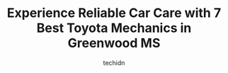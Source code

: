 ---
layout: ampstory
image: https://images.unsplash.com/photo-1594502184342-2e12f877aa73?ixlib=rb-4.0.3&ixid=MnwxMjA3fDB8MHxwaG90by1wYWdlfHx8fGVufDB8fHx8&auto=format&fit=crop&w=640&h=853&q=80
author: techidn
featured: false
description: For top-quality automotive repairs and maintenance, visit the 7 best Toyota Mechanic in Greenwood MS, USA. Their reputation for excellence and their dedication to customer satisfaction make 
title: Experience Reliable Car Care with 7 Best Toyota Mechanics in Greenwood MS
cover:
   title: Experience Reliable Car Care with 7 Best Toyota Mechanics in Greenwood MS
   subtitle: Rickpate
   background: https://images.unsplash.com/photo-1594502184342-2e12f877aa73?ixlib=rb-4.0.3&ixid=MnwxMjA3fDB8MHxwaG90by1wYWdlfHx8fGVufDB8fHx8&auto=format&fit=crop&w=640&h=853&q=80

pages: 
 - layout: thirds
   top: <h1>#1 Parker Wrecker Service</h1>
   bottom: "<p>I want to give Anthony, the roadside technician, his flowers. He was there within 30 MINUTES when everyone takes hours. Got me running within the hour. I had been strande</p>"
   background: https://www.knot35.com/toplist/wp-content/uploads/2023/06/best-toyota-mechanic-1-in-greenwood-ms-1685841821.jpeg
   backgroundblur: true
 - layout: thirds
   top: <h1>#2 C & C Auto Service</h1>
   bottom: "<p>611 MS-7, Greenwood, MS 38930, United States</p>"
   background: https://www.knot35.com/toplist/wp-content/uploads/2023/06/best-toyota-mechanic-2-in-greenwood-ms-1685841822.jpeg
   cta:
      link: https://www.knot35.com/toplist/experience-reliable-car-care-with-7-best-toyota-mechanics-in-greenwood-ms/
      text: Experience Reliable Car Care with 7 Best Toyota Mechanics in Greenwood MS
 - layout: thirds
   top: <h1>#3 Hoovers Car Care & Tire Services</h1>
   bottom: "<p>1825 Carrollton Ave, Greenwood, MS 38930, United States</p>"
   background: https://www.knot35.com/toplist/wp-content/uploads/2023/06/best-toyota-mechanic-3-in-greenwood-ms-1685841822.jpeg
   cta:
      link: https://www.knot35.com/toplist/experience-reliable-car-care-with-7-best-toyota-mechanics-in-greenwood-ms/
      text: Experience Reliable Car Care with 7 Best Toyota Mechanics in Greenwood MS
 - layout: thirds
   top: <h1>#4 Village Car Care Center</h1>
   bottom: "<p>805 11th St, Greenwood, MS 38930, United States</p>"
   background: https://images.unsplash.com/photo-1527067829737-402993088e6b?ixlib=rb-4.0.3&ixid=MnwxMjA3fDB8MHxwaG90by1wYWdlfHx8fGVufDB8fHx8&auto=format&fit=crop&w=640&h=853&q=80
   cta:
      link: https://www.knot35.com/toplist/experience-reliable-car-care-with-7-best-toyota-mechanics-in-greenwood-ms/
      text: Experience Reliable Car Care with 7 Best Toyota Mechanics in Greenwood MS
 - layout: thirds
   top: <h1>#5 Flowers Auto Repair</h1>
   bottom: "<p>301 W Henry St, Greenwood, MS 38930, United States</p>"
   background: https://images.unsplash.com/photo-1518640467707-6811f4a6ab73?ixlib=rb-4.0.3&ixid=MnwxMjA3fDB8MHxwaG90by1wYWdlfHx8fGVufDB8fHx8&auto=format&fit=crop&w=640&h=853&q=80
   cta:
      link: https://www.knot35.com/toplist/experience-reliable-car-care-with-7-best-toyota-mechanics-in-greenwood-ms/
      text: Experience Reliable Car Care with 7 Best Toyota Mechanics in Greenwood MS
 - layout: thirds
   top: <h1>#6 Martys Imports & Domestic Auto Repair</h1>
   bottom: "<p>3104 Baldwin Rd, Greenwood, MS 38930, United States</p>"
   background: https://images.unsplash.com/photo-1613843873231-1447db182f97?ixlib=rb-4.0.3&ixid=MnwxMjA3fDB8MHxwaG90by1wYWdlfHx8fGVufDB8fHx8&auto=format&fit=crop&w=640&h=853&q=80
   cta:
      link: https://www.knot35.com/toplist/experience-reliable-car-care-with-7-best-toyota-mechanics-in-greenwood-ms/
      text: Experience Reliable Car Care with 7 Best Toyota Mechanics in Greenwood MS
 - layout: thirds
   top: <h1>#7 Southside Auto Parts LLC</h1>
   bottom: "<p>3210 Highway 49 S, Greenwood, MS 38930, United States</p>"
   background: https://plus.unsplash.com/premium_photo-1664640458616-3c74f8cb4589?ixlib=rb-4.0.3&ixid=MnwxMjA3fDB8MHxwaG90by1wYWdlfHx8fGVufDB8fHx8&auto=format&fit=crop&w=640&h=853&q=80
   cta:
      link: https://www.knot35.com/toplist/experience-reliable-car-care-with-7-best-toyota-mechanics-in-greenwood-ms/
      text: Experience Reliable Car Care with 7 Best Toyota Mechanics in Greenwood MS
 - layout: thirds
   middle: Continue reading...
   background: https://images.unsplash.com/photo-1515405295579-ba7b45403062?ixlib=rb-4.0.3&ixid=MnwxMjA3fDB8MHxwaG90by1wYWdlfHx8fGVufDB8fHx8&auto=format&fit=crop&w=640&h=853&q=80
   cta:
      link: https://www.knot35.com/toplist/experience-reliable-car-care-with-7-best-toyota-mechanics-in-greenwood-ms/
      text: Experience Reliable Car Care with 7 Best Toyota Mechanics in Greenwood MS
      
---